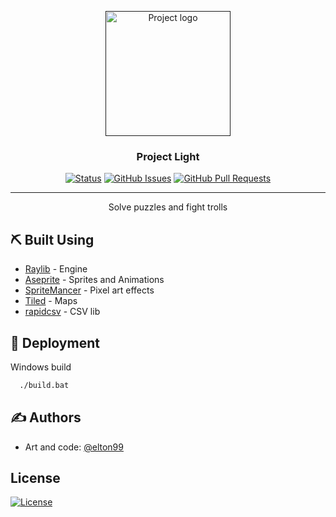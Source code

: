 <p align="center">
  <a href="" rel="noopener">
 <img width=200px height=200px src="https://i.imgur.com/6wj0hh6.jpg" alt="Project logo"></a>
</p>

<h3 align="center">Project Light</h3>

<div align="center">

[![Status](https://img.shields.io/badge/status-active-success.svg)]()
[![GitHub Issues](https://img.shields.io/github/issues/kylelobo/The-Documentation-Compendium.svg)](https://github.com/elton999/project_light/issues)
[![GitHub Pull Requests](https://img.shields.io/github/issues-pr/kylelobo/The-Documentation-Compendium.svg)](https://github.com/elton999/project_light/pulls)

</div>

---

<p align="center"> 
Solve puzzles and fight trolls
    <br> 
</p>

## ⛏️ Built Using

- [Raylib](https://www.raylib.com) - Engine
- [Aseprite](https://www.aseprite.org) - Sprites and Animations
- [SpriteMancer](https://spritemancer.com) - Pixel art effects
- [Tiled](https://www.mapeditor.org) - Maps
- [rapidcsv](https://github.com/d99kris/rapidcsv) - CSV lib

## 🚀 Deployment 

Windows build

```bash
  ./build.bat
```
## ✍️ Authors

- Art and code: [@elton99](https://www.github.com/elton99)


## License
[![License](https://i.creativecommons.org/l/by-nc-nd/4.0/88x31.png)](http://creativecommons.org/licenses/by-nc-nd/4.0/)